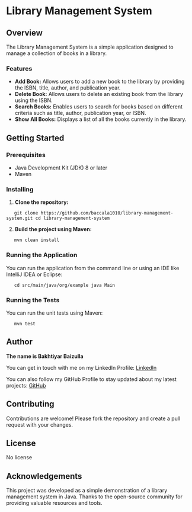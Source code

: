 # Library Management System

## Overview

The Library Management System is a simple application designed to manage a collection of books in a library.

### Features

* **Add Book:** Allows users to add a new book to the library by providing the ISBN, title, author, and publication year.
* **Delete Book:** Allows users to delete an existing book from the library using the ISBN.
* **Search Books:** Enables users to search for books based on different criteria such as title, author, publication year, or ISBN.
* **Show All Books:** Displays a list of all the books currently in the library.

## Getting Started

### Prerequisites

* Java Development Kit (JDK) 8 or later
* Maven

### Installing

1. **Clone the repository:**
````
   git clone https://github.com/baccala1010/library-management-system.git cd library-management-system
````
2. **Build the project using Maven:**
````
   mvn clean install
````

### Running the Application

You can run the application from the command line or using an IDE like IntelliJ IDEA or Eclipse:
````
   cd src/main/java/org/example java Main
````
### Running the Tests

You can run the unit tests using Maven:
````
   mvn test
````

## Author 
**The name is Bakhtiyar Baizulla**  

You can get in touch with me on my LinkedIn Profile: [LinkedIn](https://www.linkedin.com/in/bbaccala/)

You can also follow my GitHub Profile to stay updated about my latest projects: [GitHub](https://github.com/baccala1010)

## Contributing

Contributions are welcome! Please fork the repository and create a pull request with your changes.

## License

No license

## Acknowledgements

This project was developed as a simple demonstration of a library management system in Java.
Thanks to the open-source community for providing valuable resources and tools.